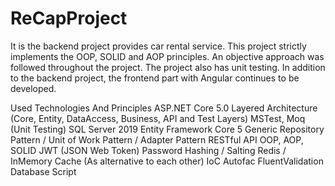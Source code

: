 # ReCapProject

It is the backend project provides car rental service. This project strictly implements the OOP, SOLID and AOP principles. An objective approach was followed throughout the project. The project also has unit testing. In addition to the backend project, the frontend part with Angular continues to be developed.
<p>
Used Technologies And Principles
ASP.NET Core 5.0
Layered Architecture (Core, Entity, DataAccess, Business, API and Test Layers)
MSTest, Moq (Unit Testing)
SQL Server 2019
Entity Framework Core 5
Generic Repository Pattern / Unit of Work Pattern / Adapter Pattern
RESTful API
OOP, AOP, SOLID
JWT (JSON Web Token)
Password Hashing / Salting
Redis / InMemory Cache (As alternative to each other)
IoC
Autofac
FluentValidation
Database Script

